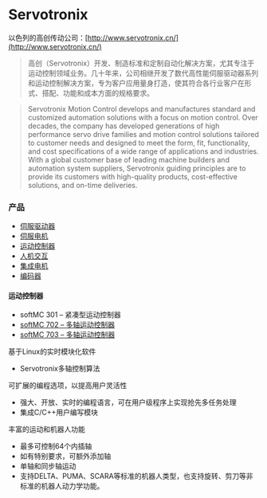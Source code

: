 # Servotronix

以色列的高创传动公司：[http://www.servotronix.cn/](http://www.servotronix.cn/)

> 高创（Servotronix）开发、制造标准和定制自动化解决方案，尤其专注于运动控制领域业务。几十年来，公司相继开发了数代高性能伺服驱动器系列和运动控制解决方案，专为客户应用量身打造，使其符合各行业客户在形式、搭配、功能和成本方面的规格要求。


> Servotronix Motion Control develops and manufactures standard and customized automation solutions with a focus on motion control. Over decades, the company has developed generations of high performance servo drive families and motion control solutions tailored to customer needs and designed to meet the form, fit, functionality, and cost specifications of a wide range of applications and industries. With a global customer base of leading machine builders and automation system suppliers, Servotronix guiding principles are to provide its customers with high-quality products, cost-effective solutions, and on-time deliveries.


### 产品

- [伺服驱动器](http://www.servotronix.cn/product_category/servo-drives-zh-hans/?lang=zh-hans)
- [伺服电机](http://www.servotronix.cn/product_category/servo-motors-zh-hans/?lang=zh-hans)
- [运动控制器](http://www.servotronix.cn/product_category/motion-controllers-zh-hans/?lang=zh-hans)
- [人机交互](http://www.servotronix.cn/product_category/人机交互/?lang=zh-hans)
- [集成电机](http://www.servotronix.cn/product_category/integrated-stepper-motors-zh-hans/?lang=zh-hans)
- [编码器](http://www.servotronix.cn/product_category/编码器/?lang=zh-hans)


#### 运动控制器

- softMC 301 – 紧凑型运动控制器
- [softMC 702 – 多轴运动控制器](http://www.servotronix.cn/product/softmc-7-多轴运动控制器-2/?lang=zh-hans)
- [softMC 703 – 多轴运动控制器](http://www.servotronix.cn/product/softmc-703-多轴运动控制器/?lang=zh-hans)



基于Linux的实时模块化软件
- Servotronix多轴控制算法

可扩展的编程选项，以提高用户灵活性
- 强大、开放、实时的编程语言，可在用户级程序上实现抢先多任务处理
- 集成C/C++用户编写模块

丰富的运动和机器人功能
- 最多可控制64个内插轴
- 如有特别要求，可额外添加轴
- 单轴和同步轴运动
- 支持DELTA、PUMA、SCARA等标准的机器人类型，也支持旋转、剪刀等非标准的机器人动力学功能。
